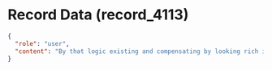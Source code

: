 # Record Data (record_4113)

```json
{
  "role": "user",
  "content": "By that logic existing and compensating by looking rich in china and arabia would... ? have what outcome? what owuld it do ?\n"
}
```
